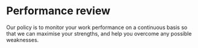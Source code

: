 # Performance review

Our policy is to monitor your work performance on a continuous basis so that we can maximise your strengths, and help you overcome any possible weaknesses.
